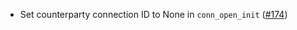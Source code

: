 - Set counterparty connection ID to None in `conn_open_init` ([#174](https://github.com/cosmos/ibc-rs/issues/174))
